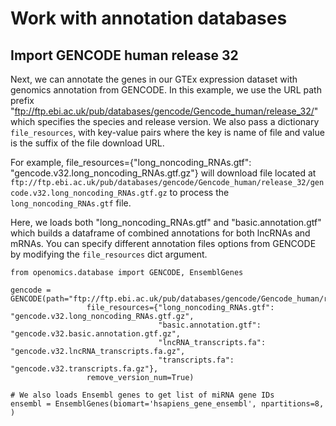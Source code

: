 # Work with annotation databases



## Import GENCODE human release 32

Next, we can annotate the genes in our GTEx expression dataset with genomics annotation from GENCODE. In this example,
we use the URL path prefix "ftp://ftp.ebi.ac.uk/pub/databases/gencode/Gencode_human/release_32/" which specifies the
species and release version. We also pass a dictionary `file_resources`, with key-value pairs where the key is name of
file and value is the suffix of the file download URL.

For example, file_resources={"long_noncoding_RNAs.gtf": "gencode.v32.long_noncoding_RNAs.gtf.gz"} will download file
located at `ftp://ftp.ebi.ac.uk/pub/databases/gencode/Gencode_human/release_32/gencode.v32.long_noncoding_RNAs.gtf.gz`
to process the `long_noncoding_RNAs.gtf` file.

Here, we loads both "long_noncoding_RNAs.gtf" and "basic.annotation.gtf" which builds a dataframe of combined
annotations for both lncRNAs and mRNAs. You can specify different annotation files options from GENCODE by modifying
the `file_resources` dict argument.

```{code-block} python
from openomics.database import GENCODE, EnsemblGenes

gencode = GENCODE(path="ftp://ftp.ebi.ac.uk/pub/databases/gencode/Gencode_human/release_32/",
                 file_resources={"long_noncoding_RNAs.gtf": "gencode.v32.long_noncoding_RNAs.gtf.gz",
                                 "basic.annotation.gtf": "gencode.v32.basic.annotation.gtf.gz",
                                 "lncRNA_transcripts.fa": "gencode.v32.lncRNA_transcripts.fa.gz",
                                 "transcripts.fa": "gencode.v32.transcripts.fa.gz"},
                 remove_version_num=True)

# We also loads Ensembl genes to get list of miRNA gene IDs
ensembl = EnsemblGenes(biomart='hsapiens_gene_ensembl', npartitions=8, )
```

